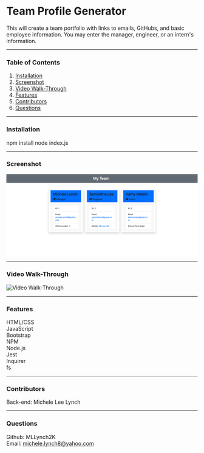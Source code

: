 # Team Profile Generator
This will create a team portfolio with links to emails, GitHubs, and basic employee information. You may enter the manager, engineer, or an intern's information.

***
### Table of Contents  
1. [Installation]()
2. [Screenshot]()
3. [Video Walk-Through]()
4. [Features]()
5. [Contributors]()
6. [Questions]()  

***
### Installation    
npm install
node index.js

***
### Screenshot  
![Sample Team Profile HTML](images/samplehtml.png)

***
### Video Walk-Through   
![Video Walk-Through](https://drive.google.com/file/d/1oVVFSbOe3KkbexyI07H8stAT3A-qwXTx/view?usp=sharing)

***
### Features  
HTML/CSS  
JavaScript  
Bootstrap     
NPM    
Node.js   
Jest   
Inquirer  
fs  

***
### Contributors  
Back-end: Michele Lee Lynch

***
### Questions  
Github: MLLynch2K  
Email: michele.lynch8@yahoo.com
